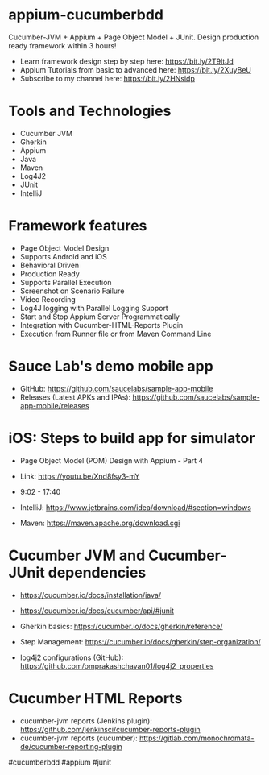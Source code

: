 # appium-cucumberbdd
Cucumber-JVM + Appium + Page Object Model + JUnit. Design production ready framework within 3 hours!

- Learn framework design step by step here: https://bit.ly/2T9ltJd
- Appium Tutorials from basic to advanced here: https://bit.ly/2XuyBeU
- Subscribe to my channel here: https://bit.ly/2HNsidp


Tools and Technologies
======================
- Cucumber JVM
- Gherkin
- Appium
- Java
- Maven
- Log4J2
- JUnit
- IntelliJ

Framework features
==================
- Page Object Model Design
- Supports Android and iOS
- Behavioral Driven
- Production Ready
- Supports Parallel Execution
- Screenshot on Scenario Failure
- Video Recording
- Log4J logging with Parallel Logging Support
- Start and Stop Appium Server Programmatically
- Integration with Cucumber-HTML-Reports Plugin
- Execution from Runner file or from Maven Command Line

Sauce Lab's demo mobile app
===========================
- GitHub: https://github.com/saucelabs/sample-app-mobile
- Releases (Latest APKs and IPAs): https://github.com/saucelabs/sample-app-mobile/releases

iOS: Steps to build app for simulator
=====================================
- Page Object Model (POM) Design with Appium - Part 4
- Link: https://youtu.be/Xnd8fsy3-mY
- 9:02 - 17:40

- IntelliJ: https://www.jetbrains.com/idea/download/#section=windows
- Maven: https://maven.apache.org/download.cgi

Cucumber JVM and Cucumber-JUnit dependencies
============================================
- https://cucumber.io/docs/installation/java/
- https://cucumber.io/docs/cucumber/api/#junit

- Gherkin basics: https://cucumber.io/docs/gherkin/reference/
- Step Management: https://cucumber.io/docs/gherkin/step-organization/

- log4j2 configurations (GitHub): https://github.com/omprakashchavan01/log4j2_properties

Cucumber HTML Reports
=====================
- cucumber-jvm reports (Jenkins plugin): https://github.com/jenkinsci/cucumber-reports-plugin
- cucumber-jvm reports (cucumber): https://gitlab.com/monochromata-de/cucumber-reporting-plugin

#cucumberbdd #appium #junit
